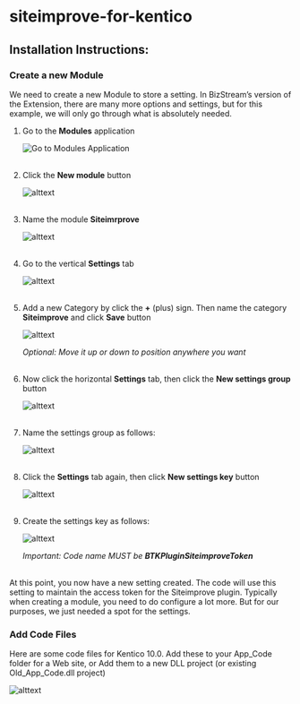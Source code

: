 # siteimprove-for-kentico
## Installation Instructions:
### Create a new **Module**

We need to create a new Module to store a setting. In BizStream’s version of the Extension, there are many more options and settings, but for this example, we will only go through what is absolutely needed.

1. Go to the **Modules** application

   ![Go to Modules Application](https://www.bizstream.com/KENTICO-BIZSTREAM/media/Siteimprove-Git/GoToModulesApp.PNG)
   <br/><br/>

2. Click the **New module** button

   ![alttext](https://www.bizstream.com/KENTICO-BIZSTREAM/media/Siteimprove-Git/ClickNewModule.PNG)
   <br/><br/>

3. Name the module **Siteimrprove**

   ![alttext](https://www.bizstream.com/KENTICO-BIZSTREAM/media/Siteimprove-Git/NameTheModule.PNG)
   <br/><br/>

4. Go to the vertical **Settings** tab

   ![alttext](https://www.bizstream.com/KENTICO-BIZSTREAM/media/Siteimprove-Git/GoToSettingsVerticalTab.PNG)
   <br/><br/>

5. Add a new Category by click the **+** (plus) sign. Then name the category **Siteimprove** and click **Save** button

   ![alttext](https://www.bizstream.com/KENTICO-BIZSTREAM/media/Siteimprove-Git/CreateSettingsCategory.PNG)

   *Optional: Move it up or down to position anywhere you want*
   <br/><br/>

6. Now click the horizontal **Settings** tab, then click the **New settings group** button

   ![alttext](https://www.bizstream.com/KENTICO-BIZSTREAM/media/Siteimprove-Git/NewSettingsGroup.PNG)
   <br/><br/>

7. Name the settings group as follows:

   ![alttext](https://www.bizstream.com/KENTICO-BIZSTREAM/media/Siteimprove-Git/CreateSettingsGroup.PNG)
   <br/><br/>

8. Click the **Settings** tab again, then click **New settings key** button

   ![alttext](https://www.bizstream.com/KENTICO-BIZSTREAM/media/Siteimprove-Git/ClickNewSettingsKey.PNG)
   <br/><br/>

9. Create the settings key as follows:

   ![alttext](https://www.bizstream.com/KENTICO-BIZSTREAM/media/Siteimprove-Git/NewSettingsKey.PNG)

   *Important: Code name MUST be **BTKPluginSiteimproveToken***
   <br/><br/>

At this point, you now have a new setting created. The code will use this setting to maintain the access token for the Siteimprove plugin. Typically when creating a module, you need to do configure a lot more. But for our purposes, we just needed a spot for the settings.


### Add Code Files
Here are some code files for Kentico 10.0. Add these to your App_Code folder for a Web site, or Add them to a new DLL project (or existing Old_App_Code.dll project)

   ![alttext](https://www.bizstream.com/KENTICO-BIZSTREAM/media/Siteimprove-Git/FileList.PNG)
   <br/><br/>

